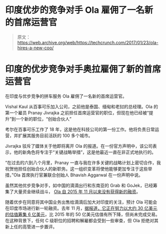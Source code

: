 # 印度优步的竞争对手 Ola 雇佣了一名新的首席运营官

> 原文：<https://web.archive.org/web/https://techcrunch.com/2017/01/23/ola-hires-a-new-coo/>

# 印度的优步竞争对手奥拉雇佣了新的首席运营官

在印度与优步竞争的拼车服务 Ola 雇佣了一名新的首席运营官。

Vishal Kaul 从百事可乐加入公司，之前他是泰国、缅甸和老挝的总经理。Ola 的第一个雇员 Pranay Jivrajka 之前担任首席运营官的职位，但现在他已经被“提升”到一个新的职位，“创始合伙人”

考尔在百事可乐工作了 18 年，这是他在科技公司的第一份工作。他将负责日常运营，并扩展其服务目前活跃的 100 多个城市。

Jivrajka 驳斥了媒体关于他即将离开 Ola 的报道。在一份官方声明中，该公司表示，他的新角色将专注于“关键战略举措”，这是他最近一直在非正式地执行的。

“在过去的六到八个月里，Pranay 一直与我在许多关键的战略计划上密切合作，我祝贺他担任创始合伙人的新职务。这一组织变革将使他能够更加专注于这些举措，”Ola 首席执行官兼联合创始人 Bhavish Aggarwal 在一份声明中说。

虽然其他优步竞争对手，如中国的滴滴出行和东南亚的 Grab 和 GoJek，已经筹集了大量资金继续战斗， [Ola 自 2015 年 11 月以来没有获得新的融资](https://web.archive.org/web/20230328150646/https://techcrunch.com/2015/11/17/ola-the-company-beating-uber-in-india-lands-500m-in-fresh-investment/)。

随着优步在同意将其中国业务出售给滴滴后加大对印度的关注，预计 Ola 可能会在印度市场进行新一轮融资。去年 11 月，[据报道，它正在努力以大约 30 亿美元的估值筹集 6 亿美元](https://web.archive.org/web/20230328150646/https://www.bloomberg.com/news/articles/2016-11-25/uber-rival-ola-said-to-be-seeking-funds-at-40-lower-valuation)，比 2015 年的 50 亿美元估值有所下降，但尚未完成交易。在这种背景下，任何 C 级职位的招聘和解雇都会受到一些审查，但 Ola 拒绝对其新上任的高管进一步置评。